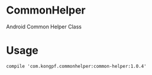 # CommonHelper

Android Common Helper Class

# Usage
```
compile 'com.kongpf.commonhelper:common-helper:1.0.4'
```
